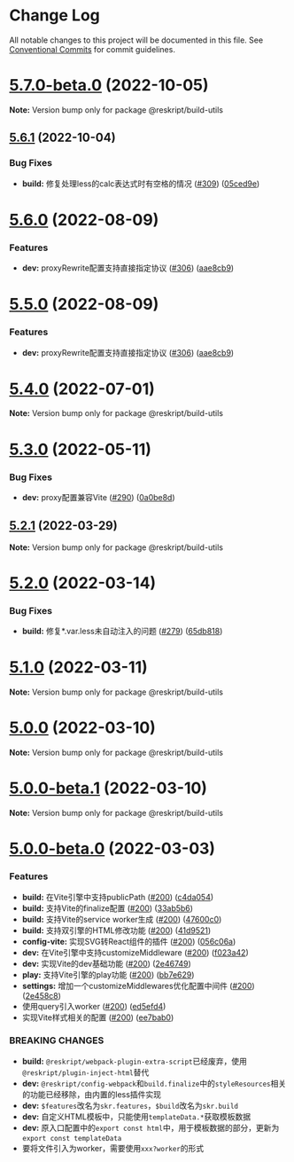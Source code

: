 # Change Log

All notable changes to this project will be documented in this file.
See [Conventional Commits](https://conventionalcommits.org) for commit guidelines.

# [5.7.0-beta.0](https://github.com/ecomfe/reskript/compare/v5.6.1...v5.7.0-beta.0) (2022-10-05)

**Note:** Version bump only for package @reskript/build-utils





## [5.6.1](https://github.com/ecomfe/reskript/compare/v5.6.0...v5.6.1) (2022-10-04)


### Bug Fixes

* **build:** 修复处理less的calc表达式时有空格的情况 ([#309](https://github.com/ecomfe/reskript/issues/309)) ([05ced9e](https://github.com/ecomfe/reskript/commit/05ced9e1ec08fbd44b7bb06d1cd5536919161b31))





# [5.6.0](https://github.com/ecomfe/reskript/compare/v5.4.0...v5.6.0) (2022-08-09)


### Features

* **dev:** proxyRewrite配置支持直接指定协议 ([#306](https://github.com/ecomfe/reskript/issues/306)) ([aae8cb9](https://github.com/ecomfe/reskript/commit/aae8cb97400b2dd3f9ca45d16df0278d0de3008b))





# [5.5.0](https://github.com/ecomfe/reskript/compare/v5.4.0...v5.5.0) (2022-08-09)


### Features

* **dev:** proxyRewrite配置支持直接指定协议 ([#306](https://github.com/ecomfe/reskript/issues/306)) ([aae8cb9](https://github.com/ecomfe/reskript/commit/aae8cb97400b2dd3f9ca45d16df0278d0de3008b))





# [5.4.0](https://github.com/ecomfe/reskript/compare/v5.3.0...v5.4.0) (2022-07-01)

**Note:** Version bump only for package @reskript/build-utils





# [5.3.0](https://github.com/ecomfe/reskript/compare/v5.2.1...v5.3.0) (2022-05-11)


### Bug Fixes

* **dev:** proxy配置兼容Vite ([#290](https://github.com/ecomfe/reskript/issues/290)) ([0a0be8d](https://github.com/ecomfe/reskript/commit/0a0be8d3dcb34e185001a4a1d7055ac2be97a53f))





## [5.2.1](https://github.com/ecomfe/reskript/compare/v5.2.0...v5.2.1) (2022-03-29)

**Note:** Version bump only for package @reskript/build-utils





# [5.2.0](https://github.com/ecomfe/reskript/compare/v5.1.0...v5.2.0) (2022-03-14)


### Bug Fixes

* **build:** 修复*.var.less未自动注入的问题 ([#279](https://github.com/ecomfe/reskript/issues/279)) ([65db818](https://github.com/ecomfe/reskript/commit/65db818545b8366450612a48abbf14201f9ea6c2))





# [5.1.0](https://github.com/ecomfe/reskript/compare/v5.0.0...v5.1.0) (2022-03-11)

**Note:** Version bump only for package @reskript/build-utils





# [5.0.0](https://github.com/ecomfe/reskript/compare/v5.0.0-beta.1...v5.0.0) (2022-03-10)

**Note:** Version bump only for package @reskript/build-utils





# [5.0.0-beta.1](https://github.com/ecomfe/reskript/compare/v5.0.0-beta.0...v5.0.0-beta.1) (2022-03-10)

**Note:** Version bump only for package @reskript/build-utils





# [5.0.0-beta.0](https://github.com/ecomfe/reskript/compare/v4.3.0...v5.0.0-beta.0) (2022-03-03)


### Features

* **build:** 在Vite引擎中支持publicPath ([#200](https://github.com/ecomfe/reskript/issues/200)) ([c4da054](https://github.com/ecomfe/reskript/commit/c4da054ed4e2a3c704c2d54dc3777801b343167e))
* **build:** 支持Vite的finalize配置 ([#200](https://github.com/ecomfe/reskript/issues/200)) ([33ab5b6](https://github.com/ecomfe/reskript/commit/33ab5b65fa91b4843e1c5a5b488054796ed8d830))
* **build:** 支持Vite的service worker生成 ([#200](https://github.com/ecomfe/reskript/issues/200)) ([47600c0](https://github.com/ecomfe/reskript/commit/47600c0cb20276bf72e4d81be7071929816c6d1f))
* **build:** 支持双引擎的HTML修改功能 ([#200](https://github.com/ecomfe/reskript/issues/200)) ([41d9521](https://github.com/ecomfe/reskript/commit/41d9521225ff4b5bcb43614d82f9eec87bcd638d))
* **config-vite:** 实现SVG转React组件的插件 ([#200](https://github.com/ecomfe/reskript/issues/200)) ([056c06a](https://github.com/ecomfe/reskript/commit/056c06aaf799ad76ca2271c990411d18786ad3b4))
* **dev:** 在Vite引擎中支持customizeMiddleware ([#200](https://github.com/ecomfe/reskript/issues/200)) ([f023a42](https://github.com/ecomfe/reskript/commit/f023a42b47bc41bcd6e0af7c3b3c2df2dcec5e2f))
* **dev:** 实现Vite的dev基础功能 ([#200](https://github.com/ecomfe/reskript/issues/200)) ([2e46749](https://github.com/ecomfe/reskript/commit/2e46749180f47810abf9171d74d0b85820d98d55))
* **play:** 支持Vite引擎的play功能 ([#200](https://github.com/ecomfe/reskript/issues/200)) ([bb7e629](https://github.com/ecomfe/reskript/commit/bb7e62936582c62098e3bea31ee93f286eaa81a6))
* **settings:** 增加一个customizeMiddlewares优化配置中间件 ([#200](https://github.com/ecomfe/reskript/issues/200)) ([2e458c8](https://github.com/ecomfe/reskript/commit/2e458c8db75d50df9383a7dfc56e9e841461e983))
* 使用query引入worker ([#200](https://github.com/ecomfe/reskript/issues/200)) ([ed5efd4](https://github.com/ecomfe/reskript/commit/ed5efd46a67672b14919b84fa4ea9805afd326c2))
* 实现Vite样式相关的配置 ([#200](https://github.com/ecomfe/reskript/issues/200)) ([ee7bab0](https://github.com/ecomfe/reskript/commit/ee7bab0c127d153ebc158e41f6be6921e108c619))


### BREAKING CHANGES

* **build:** `@reskript/webpack-plugin-extra-script`已经废弃，使用`@reskript/plugin-inject-html`替代
* **dev:** `@reskript/config-webpack`和`build.finalize`中的`styleResources`相关的功能已经移除，由内置的less插件实现
* **dev:** `$features`改名为`skr.features`，`$build`改名为`skr.build`
* **dev:** 自定义HTML模板中，只能使用`templateData.*`获取模板数据
* **dev:** 原入口配置中的`export const html`中，用于模板数据的部分，更新为`export const templateData`
* 要将文件引入为worker，需要使用`xxx?worker`的形式
